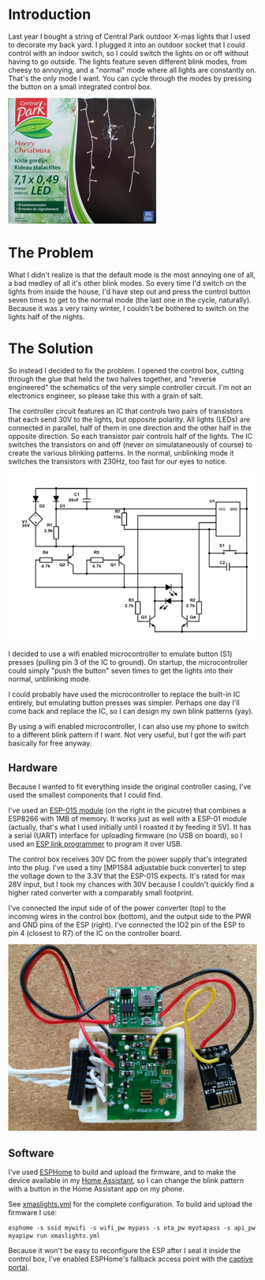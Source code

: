 # Introduction

Last year I bought a string of Central Park outdoor X-mas lights that I used to decorate my back yard. I plugged it into an outdoor socket that I could control with an indoor switch, so I could switch the lights on or off without having to go outside. The lights feature seven different blink modes, from cheesy to annoying, and a "normal" mode where all lights are constantly on. That's the only mode I want. You can cycle through the modes by pressing the button on a small integrated control box.

![X-mas lights packaging](pictures/box.jpg)

# The Problem

What I didn't realize is that the default mode is the most annoying one of all, a bad medley of all it's other blink modes. So every time I'd switch on the lights from inside the house, I'd have step out and press the control button seven times to get to the normal mode (the last one in the cycle, naturally). Because it was a very rainy winter, I couldn't be bothered to switch on the lights half of the nights.

# The Solution

So instead I decided to fix the problem. I opened the control box, cutting through the glue that held the two halves together, and "reverse engineered" the schematics of the very simple controller circuit. I'm not an electronics engineer, so please take this with a grain of salt.

The controller circuit features an IC that controls two pairs of transistors that each send 30V to the lights, but opposite polarity. All lights (LEDs) are connected in parallel, half of them in one direction and the other half in the opposite direction. So each transistor pair controls half of the lights. The IC switches the transistors on and off (never on simulataneously of course) to create the various blinking patterns. In the normal, unblinking mode it switches the transistors with 230Hz, too fast for our eyes to notice.

![Controller circuit schematics](pictures/schematic.png)

I decided to use a wifi enabled microcontroller to emulate button (S1) presses (pulling pin 3 of the IC to ground). On startup, the microcontroller could simply "push the button" seven times to get the lights into their normal, unblinking mode.

I could probably have used the microcontroller to replace the built-in IC entirely, but emulating button presses was simpler. Perhaps one day I'll come back and replace the IC, so I can design my own blink patterns (yay).

By using a wifi enabled microcontroller, I can also use my phone to switch to a different blink pattern if I want. Not very useful, but I got the wifi part basically for free anyway.

## Hardware

Because I wanted to fit everything inside the original controller casing, I've used the smallest components that I could find.

I've used an [ESP-01S module](https://www.tinytronics.nl/shop/en/communication-and-signals/wireless/wi-fi/modules/esp8266-wifi-module-esp-01-1mb)  (on the right in the picutre) that combines a ESP8266 with 1MB of memory. It works just as well with a ESP-01 module (actually, that's what I used initially until I roasted it by feeding it 5V). It has a serial (UART) interface for uploading firmware (no USB on board), so I used an [ESP link programmer](https://www.tinytronics.nl/shop/en/communication-and-signals/serial/usb/esp-link-esp8266-esp-01(s)-programmer) to program it over USB.

The control box receives 30V DC from the power supply that's integrated into the plug. I've used a tiny [MP1584 adjustable buck converter] to step the voltage down to the 3.3V that the ESP-01S expects. It's rated for max 28V input, but I took my chances with 30V because I couldn't quickly find a higher rated converter with a comparably small footprint.

I've connected the input side of of the power converter (top) to the incoming wires in the control box (bottom), and the output side to the PWR and GND pins of the ESP (right). I've connected the IO2 pin of the ESP to pin 4 (closest to R7) of the IC on the controller board.

![Completed hardware](pictures/hardware.jpg)

## Software

I've used [ESPHome](https://esphome.io/) to build and upload the firmware, and to make the device available in my [Home Assistant](https://www.home-assistant.io/), so I can change the blink pattern with a button in the Home Assistant app on my phone.

See [xmaslights.yml](esphome/xmaslights.yml) for the complete configuration. To build and upload the firmware I use:

```
esphome -s ssid mywifi -s wifi_pw mypass -s ota_pw myotapass -s api_pw myapipw run xmaslights.yml
```

Because it won't be easy to reconfigure the ESP after I seal it inside the control box, I've enabled ESPHome's fallback access point with the [captive portal](https://esphome.io/components/captive_portal.html).